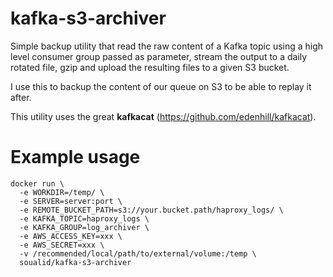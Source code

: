 kafka-s3-archiver
========
Simple backup utility that read the raw content of a Kafka topic using a high level consumer group passed as parameter, stream the output to a daily rotated file, gzip and upload the resulting files to a given S3 bucket.

I use this to backup the content of our queue on S3 to be able to replay it after.

This utility uses the great **kafkacat** (https://github.com/edenhill/kafkacat).

# Example usage
```
docker run \
  -e WORKDIR=/temp/ \
  -e SERVER=server:port \
  -e REMOTE_BUCKET_PATH=s3://your.bucket.path/haproxy_logs/ \
  -e KAFKA_TOPIC=haproxy_logs \
  -e KAFKA_GROUP=log_archiver \
  -e AWS_ACCESS_KEY=xxx \
  -e AWS_SECRET=xxx \
  -v /recommended/local/path/to/external/volume:/temp \
  soualid/kafka-s3-archiver 
```
